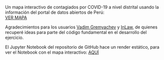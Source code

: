 Un mapa interactivo de contagiados por COVID-19 a nivel distrital usando la información del portal de datos abiertos de Perú:  
[VER MAPA](https://drodrigo96.github.io/CONTAGIOS%20COVID19.html)

Agradecimientos para los usuarios [Vadim Gremyachev](https://stackoverflow.com/users/1375553/vadim-gremyachev) y [InLaw](https://stackoverflow.com/users/7084278/inlaw), de quienes recuperé ideas para parte del código fundamental en el desarrollo del ejercicio. 

El Jupyter Notebook del repositorio de GitHub hace un render estático, para ver el Notebook con el mapa interactivo: [AQUÍ](https://nbviewer.jupyter.org/github/DRodrigo96/SomeProjects/blob/master/Contagio%20COVID-19/Covid19%20Mapa%20Distrital.ipynb)
